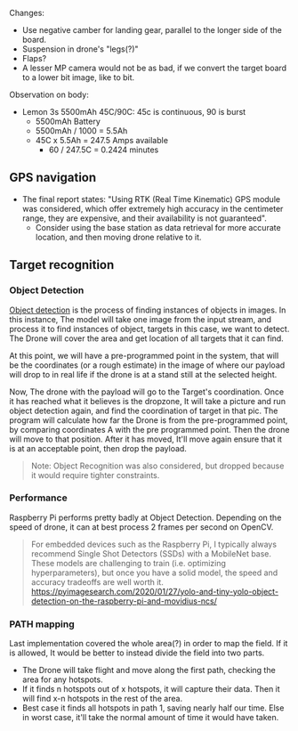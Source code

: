 Changes:
- Use negative camber for landing gear, parallel to the longer side of the board.
- Suspension in drone's "legs(?)"
- Flaps?
- A lesser MP camera would not be as bad, if we convert the target board to a lower bit image, like to bit.

Observation on body:
- Lemon 3s 5500mAh 45C/90C: 45c is continuous, 90 is burst
	- 5500mAh Battery
	- 5500mAh / 1000 = 5.5Ah 
	- 45C x 5.5Ah = 247.5 Amps available 
		- 60 / 247.5C = 0.2424 minutes


## GPS navigation
- The final report states: "Using RTK (Real Time Kinematic) GPS module was considered, which offer extremely high accuracy in the centimeter range, they are expensive, and their availability is not guaranteed". 
	- Consider using the base station as data retrieval for more accurate location, and then moving drone relative to it.

## Target recognition

### Object Detection
[Object detection](https://www.mathworks.com/discovery/object-detection.html) is the process of finding instances of objects in images. In this instance, The model will take one image from the input stream, and process it to find instances of object, targets in this case, we want to detect. The Drone will cover the area and get location of all targets that it can find.

At this point, we will have a pre-programmed point in the system, that will be the coordinates (or a rough estimate) in the image of where our payload will drop to in real life if the drone is at a stand still at the selected height.

Now, The drone with the payload will go to the Target's coordination. Once it has reached what it believes is the dropzone, It will take a picture and run object detection again, and find the coordination of target in that pic. The program will calculate how far the Drone is from the pre-programmed point, by comparing coordinates A with the pre programmed point. Then the drone will move to that position. After it has moved, It'll move again ensure that it is at an acceptable point, then drop the payload.

>Note: Object Recognition was also considered, but dropped because it would require tighter constraints.

### Performance
Raspberry Pi performs pretty badly at Object Detection. Depending on the speed of drone, it can at best process 2 frames per second on OpenCV.

> For embedded devices such as the Raspberry Pi, I typically always recommend Single Shot Detectors (SSDs) with a MobileNet base. These models are challenging to train (i.e. optimizing hyperparameters), but once you have a solid model, the speed and accuracy tradeoffs are well worth it.
> https://pyimagesearch.com/2020/01/27/yolo-and-tiny-yolo-object-detection-on-the-raspberry-pi-and-movidius-ncs/


### PATH mapping
Last implementation covered the whole area(?) in order to map the field. If it is allowed, It would be better to instead divide the field into two parts. 
- The Drone will take flight and move along the first path, checking the area for any hotspots.
- If it finds n hotspots out of x hotspots, it will capture their data. Then it will find x-n hotspots in the rest of the area. 
- Best case it finds all hotspots in path 1, saving nearly half our time. Else in worst case, it'll take the normal amount of time it would have taken.



